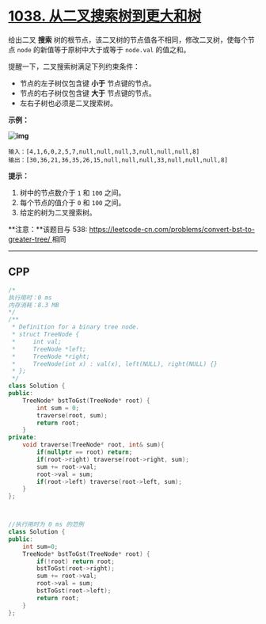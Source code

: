 # [1038. 从二叉搜索树到更大和树](https://leetcode-cn.com/problems/binary-search-tree-to-greater-sum-tree/)

给出二叉 **搜索** 树的根节点，该二叉树的节点值各不相同，修改二叉树，使每个节点 `node` 的新值等于原树中大于或等于 `node.val` 的值之和。

提醒一下，二叉搜索树满足下列约束条件：

- 节点的左子树仅包含键 **小于** 节点键的节点。
- 节点的右子树仅包含键 **大于** 节点键的节点。
- 左右子树也必须是二叉搜索树。

 

**示例：**

**![img](https://assets.leetcode-cn.com/aliyun-lc-upload/uploads/2019/05/03/tree.png)**

```
输入：[4,1,6,0,2,5,7,null,null,null,3,null,null,null,8]
输出：[30,36,21,36,35,26,15,null,null,null,33,null,null,null,8]
```

 

**提示：**

1. 树中的节点数介于 `1` 和 `100` 之间。
2. 每个节点的值介于 `0` 和 `100` 之间。
3. 给定的树为二叉搜索树。

 

**注意：**该题目与 538: [https://leetcode-cn.com/problems/convert-bst-to-greater-tree/ ](https://leetcode-cn.com/problems/convert-bst-to-greater-tree/)相同

***

## CPP

```cpp
/*
执行用时：0 ms
内存消耗：8.3 MB
*/
/**
 * Definition for a binary tree node.
 * struct TreeNode {
 *     int val;
 *     TreeNode *left;
 *     TreeNode *right;
 *     TreeNode(int x) : val(x), left(NULL), right(NULL) {}
 * };
 */
class Solution {
public:
    TreeNode* bstToGst(TreeNode* root) {
        int sum = 0;
        traverse(root, sum);
        return root;
    }
private:
    void traverse(TreeNode* root, int& sum){
        if(nullptr == root) return;
        if(root->right) traverse(root->right, sum);
        sum += root->val;
        root->val = sum;
        if(root->left) traverse(root->left, sum);
    }
};



//执行用时为 0 ms 的范例
class Solution {
public:
    int sum=0;
    TreeNode* bstToGst(TreeNode* root) {
        if(!root) return root;
        bstToGst(root->right);
        sum += root->val;
        root->val = sum;
        bstToGst(root->left);
        return root;
    }
};
```


